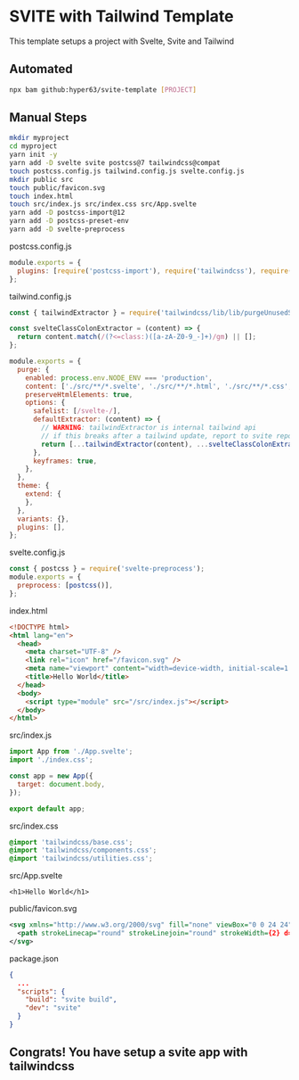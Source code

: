 # SVITE with Tailwind Template

This template setups a project with Svelte, Svite and Tailwind

## Automated 

``` sh
npx bam github:hyper63/svite-template [PROJECT]
```

## Manual Steps

``` sh
mkdir myproject
cd myproject
yarn init -y
yarn add -D svelte svite postcss@7 tailwindcss@compat
touch postcss.config.js tailwind.config.js svelte.config.js
mkdir public src
touch public/favicon.svg
touch index.html
touch src/index.js src/index.css src/App.svelte
yarn add -D postcss-import@12
yarn add -D postcss-preset-env
yarn add -D svelte-preprocess
```

postcss.config.js

``` js
module.exports = {
  plugins: [require('postcss-import'), require('tailwindcss'), require('postcss-preset-env')({ stage: 1 })],
};
```

tailwind.config.js

``` js
const { tailwindExtractor } = require('tailwindcss/lib/lib/purgeUnusedStyles');

const svelteClassColonExtractor = (content) => {
  return content.match(/(?<=class:)([a-zA-Z0-9_-]+)/gm) || [];
};

module.exports = {
  purge: {
    enabled: process.env.NODE_ENV === 'production',
    content: ['./src/**/*.svelte', './src/**/*.html', './src/**/*.css', './index.html'],
    preserveHtmlElements: true,
    options: {
      safelist: [/svelte-/],
      defaultExtractor: (content) => {
        // WARNING: tailwindExtractor is internal tailwind api
        // if this breaks after a tailwind update, report to svite repo
        return [...tailwindExtractor(content), ...svelteClassColonExtractor(content)];
      },
      keyframes: true,
    },
  },
  theme: {
    extend: {
    },
  },
  variants: {},
  plugins: [],
};

```

svelte.config.js

``` js
const { postcss } = require('svelte-preprocess');
module.exports = {
  preprocess: [postcss()],
};
```

index.html

``` html
<!DOCTYPE html>
<html lang="en">
  <head>
    <meta charset="UTF-8" />
    <link rel="icon" href="/favicon.svg" />
    <meta name="viewport" content="width=device-width, initial-scale=1.0" />
    <title>Hello World</title>
  </head>
  <body>
    <script type="module" src="/src/index.js"></script>
  </body>
</html>
```

src/index.js

``` js
import App from './App.svelte';
import './index.css';

const app = new App({
  target: document.body,
});

export default app;
```

src/index.css

``` css
@import 'tailwindcss/base.css';
@import 'tailwindcss/components.css';
@import 'tailwindcss/utilities.css';
```

src/App.svelte

``` svelte 
<h1>Hello World</h1>
```

public/favicon.svg

``` svg
<svg xmlns="http://www.w3.org/2000/svg" fill="none" viewBox="0 0 24 24" stroke="currentColor">
  <path strokeLinecap="round" strokeLinejoin="round" strokeWidth={2} d="M14.828 14.828a4 4 0 01-5.656 0M9 10h.01M15 10h.01M21 12a9 9 0 11-18 0 9 9 0 0118 0z" />
</svg>
```

package.json

``` json
{
  ...
  "scripts": {
    "build": "svite build",
    "dev": "svite"
  }
}

```

## Congrats! You have setup a svite app with tailwindcss

